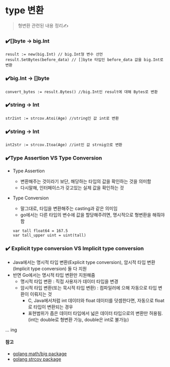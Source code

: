 # type 변환
> 형변환 관련된 내용 정리✍
   
   
### ✔️[]byte → big.Int
``` 
result := new(big.Int) // big.Int형 변수 선언
result.SetBytes(before_data) // []byte 타입인 before_data 값을 big.Int로 변환
```

### ✔️big.Int → []byte
```
convert_bytes := result.Bytes() //big.Int인 result에 대해 Bytes로 변환
```

### ✔️string → Int
```
str2int := strcov.Atoi(Age) //string인 값 int로 변환
```

### ✔️string → Int
```
int2str := strcov.Itoa(Age) //int인 값 strnig으로 변환
```

### ✔️Type Assertion VS Type Conversion
+ Type Assertion
   + 변환해주는 것이라기 보단, 해당하는 타입의 값을 확인하는 것을 의미함
   + 다시말해, 인터페이스가 갖고있는 실제 값을 확인하는 것
  
+ Type Conversion
   + 말그대로, 타입을 변환해주는 casting과 같은 의미임
   + go에서는 다른 타입의 변수에 값을 할당해주려면, 명시적으로 형변환을 해줘야 함
   ```
   var tall float64 = 167.5
   var tall_upper uint = uint(tall)
   ```
### ✔️ Explicit type conversion VS Implicit type conversion
+ Java에서는 명시적 타입 변환(Explicit type conversion), 암시적 타입 변환(Implicit type conversion) 둘 다 지원
+ 반면 Go에서는 명시적 타입 변환만 지원해줌
   + 명시적 타입 변환 : 직접 사용자가 데이터 타입을 변경
   + 암시적 타입 변환(또는 묵시적 타입 변환) : 컴파일러에 으해 자동으로 타입 변환이 이뤄지는 것
      + C, Java에서처럼 int 데이터와 float 데이터를 덧셈한다면, 자동으로 float로 타입이 변환되는 경우
      + 표현범위가 좁은 데이터 타입에서 넓은 데이터 타입으로의 변환만 허용됨. (int는 double로 형변환 가능, double은 int로 불가능)
    

... ing   

#### 참고
 + [golang math/big package](https://pkg.go.dev/math/big)
 + [golang strcov package](https://pkg.go.dev/strconv)   
 
